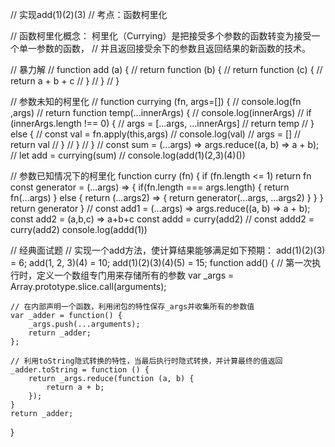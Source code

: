 // 实现add(1)(2)(3)
// 考点：函数柯里化

// 函数柯里化概念： 柯里化（Currying）是把接受多个参数的函数转变为接受一个单一参数的函数，
// 并且返回接受余下的参数且返回结果的新函数的技术。

// 暴力解
// function add (a) {
//     return function (b) {
//         return function (c) {
//             return a + b + c
//         }
//     }
// }

// 参数未知的柯里化
// function currying (fn, args=[]) {
//   console.log(fn ,args)
//   return function temp(...innerArgs) {
//       console.log(innerArgs)
//       if (innerArgs.length !== 0) {
//           args = [...args, ...innerArgs]
//           return temp
//       } else {
//           const val = fn.apply(this,args)
//           console.log(val)
//           args = []
//           return val
//       }
//   }
// }
// const sum = (...args) => args.reduce((a, b) => a + b);
// let add = currying(sum)
// console.log(add(1)(2,3)(4)())


// 参数已知情况下的柯里化
function curry (fn) {
    if (fn.length <= 1) return fn
    const generator = (...args) => {
        if(fn.length === args.length) {
            return fn(...args)
        } else {
            return (...args2) => {
                return generator(...args, ...args2)
            }
        }
    }
    return generator
}
// const add1 = (...args) => args.reduce((a, b) => a + b);
const add2 = (a,b,c) => a+b+c
const addd = curry(add2)
// const addd2 = curry(add2)
console.log(addd(1))


// 经典面试题
// 实现一个add方法，使计算结果能够满足如下预期：
add(1)(2)(3) = 6;
add(1, 2, 3)(4) = 10;
add(1)(2)(3)(4)(5) = 15;
function add() {
    // 第一次执行时，定义一个数组专门用来存储所有的参数
    var _args = Array.prototype.slice.call(arguments);

    // 在内部声明一个函数，利用闭包的特性保存_args并收集所有的参数值
    var _adder = function() {
        _args.push(...arguments);
        return _adder;
    };

    // 利用toString隐式转换的特性，当最后执行时隐式转换，并计算最终的值返回
    _adder.toString = function () {
        return _args.reduce(function (a, b) {
            return a + b;
        });
    }
    return _adder;
}